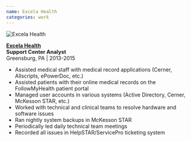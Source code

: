 ```yaml
---
name: Excela Health
categories: work
---
```


<img src="{{ site.url }}/assets/images/excela_health_logo.jpg" alt="Excela Health" class="img-rounded">

[**Excela Health**](http://www.excelahealth.org/)<br />
**Support Center Analyst** <br />
Greensburg, PA | 2013-2015

* Assisted medical staff with medical record applications (Cerner, Allscripts, ePowerDoc, etc.)
* Assisted patients with their online medical records on the FollowMyHealth patient portal
* Managed user accounts in various systems (Active Directory, Cerner, McKesson STAR, etc.)
* Worked with technical and clinical teams to resolve hardware and software issues
* Ran nightly system backups in McKesson STAR
* Periodically led daily technical team meetings
* Recorded all issues in HelpSTAR/ServicePro ticketing system
